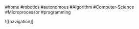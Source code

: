 #home #robotics #autonomous #Algorithm #Computer-Science #Microprocessor #programming 

![[navigation]]


